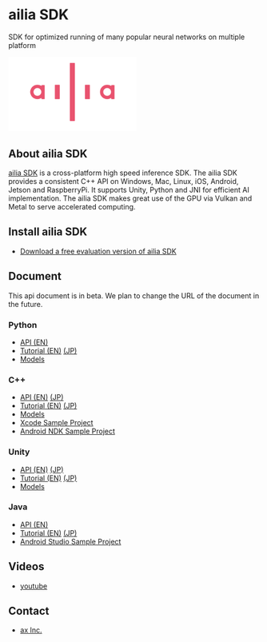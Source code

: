 # ailia SDK

SDK for optimized running of many popular neural networks on multiple platform

<img src="ailia_logo.png" width=256px>

## About ailia SDK

[ailia SDK](https://ailia.jp/en/) is a cross-platform high speed inference SDK. The ailia SDK provides a consistent C++ API on Windows, Mac, Linux, iOS, Android, Jetson and RaspberryPi. It supports Unity, Python and JNI for efficient AI implementation. The ailia SDK makes great use of the GPU via Vulkan and Metal to serve accelerated computing.

## Install ailia SDK

- [Download a free evaluation version of ailia SDK](https://axip-console.appspot.com/trial/terms/AILIA?lang=en)

## Document

This api document is in beta. We plan to change the URL of the document in the future.

### Python

- [API (EN)](https://axinc-ai.github.io/ailia-sdk/api/python/en/)
- [Tutorial (EN)](https://medium.com/axinc-ai/ailia-sdk-tutorial-python-ea29ae990cf6) [(JP)](https://medium.com/axinc/ailia-sdk-%E3%83%81%E3%83%A5%E3%83%BC%E3%83%88%E3%83%AA%E3%82%A2%E3%83%AB-python-28379dbc9649)
- [Models](https://github.com/axinc-ai/ailia-models)

### C++

- [API (EN)](https://axinc-ai.github.io/ailia-sdk/api/cpp/en/) [(JP)](https://axinc-ai.github.io/ailia-sdk/api/cpp/jp/)
- [Tutorial (EN)](https://medium.com/axinc-ai/ailia-sdk-tutorial-c-75e59bbefffe) [(JP)](https://medium.com/axinc/ailia-sdk-%E3%83%81%E3%83%A5%E3%83%BC%E3%83%88%E3%83%AA%E3%82%A2%E3%83%AB-c-dc949d9dcd28)
- [Models](https://github.com/axinc-ai/ailia-models-cpp)
- [Xcode Sample Project](https://github.com/axinc-ai/ailia-xcode)
- [Android NDK Sample Project](https://github.com/axinc-ai/ailia-android-ndk)

### Unity

- [API (EN)](https://axinc-ai.github.io/ailia-sdk/api/unity/en/) [(JP)](https://axinc-ai.github.io/ailia-sdk/api/unity/jp/)
- [Tutorial (EN)](https://medium.com/axinc-ai/ailia-sdk-tutorial-unity-54f2a8155b8f) [(JP)](https://medium.com/axinc/ailia-sdk-%E3%83%81%E3%83%A5%E3%83%BC%E3%83%88%E3%83%AA%E3%82%A2%E3%83%AB-unity-257fa1e98777)
- [Models](https://github.com/axinc-ai/ailia-models-unity)

### Java

- [API (EN)](https://axinc-ai.github.io/ailia-sdk/api/java/en/)
- [Tutorial (EN)](https://medium.com/axinc-ai/ailia-sdk-tutorial-jni-92b797725e08) [(JP)](https://medium.com/axinc/ailia-sdk-%E3%83%81%E3%83%A5%E3%83%BC%E3%83%88%E3%83%AA%E3%82%A2%E3%83%AB-jni-7a11c1da08dc)
- [Android Studio Sample Project](https://github.com/axinc-ai/ailia-android-studio)

## Videos

- [youtube](https://www.youtube.com/channel/UCN-KzWACywDpBNOQ6FkIm0g)

## Contact

- [ax Inc.](https://axinc.jp/en/)

